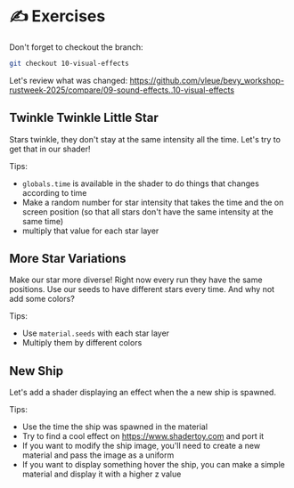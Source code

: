 # ✍️ Exercises

Don't forget to checkout the branch:

```sh
git checkout 10-visual-effects
```

Let's review what was changed: <https://github.com/vleue/bevy_workshop-rustweek-2025/compare/09-sound-effects..10-visual-effects>

## Twinkle Twinkle Little Star

Stars twinkle, they don't stay at the same intensity all the time. Let's try to get that in our shader!

Tips:

- `globals.time` is available in the shader to do things that changes according to time
- Make a random number for star intensity that takes the time and the on screen position (so that all stars don't have the same intensity at the same time)
- multiply that value for each star layer

## More Star Variations

Make our star more diverse! Right now every run they have the same positions. Use our seeds to have different stars every time. And why not add some colors?

Tips:

- Use `material.seeds` with each star layer
- Multiply them by different colors

## New Ship

Let's add a shader displaying an effect when the a new ship is spawned.

Tips:

- Use the time the ship was spawned in the material
- Try to find a cool effect on <https://www.shadertoy.com> and port it
- If you want to modify the ship image, you'll need to create a new material and pass the image as a uniform
- If you want to display something hover the ship, you can make a simple material and display it with a higher z value
